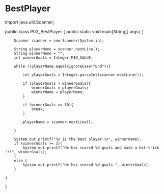 # BestPlayer
import java.util.Scanner;

public class P02_BestPlayer {
    public static void main(String[] args) {

        Scanner scanner = new Scanner(System.in);

        String playerName = scanner.nextLine();
        String winnerName = "";
        int winnerGoals = Integer.MIN_VALUE;

        while (!playerName.equalsIgnoreCase("End")){

            int playerGoals = Integer.parseInt(scanner.nextLine());

            if (playerGoals > winnerGoals){
                winnerGoals = playerGoals;
                winnerName = playerName;
            }

            if (winnerGoals >= 10){
                break;
            }

            playerName = scanner.nextLine();

        }

        System.out.printf("%s is the best player!\n", winnerName);
        if (winnerGoals >= 3){
            System.out.printf("He has scored %d goals and made a hat-trick !!!", winnerGoals);
        }
        else {
            System.out.printf("He has scored %d goals.", winnerGoals);
        }

    }

}
